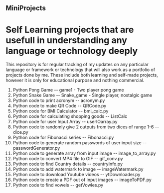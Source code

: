 ## MiniProjects
# Self Learning projects that are usefull in understanding any language or technology deeply

This repository is for regular tracking of my updates on any particular language or framework or technology that will also work as a portfolio of projects done by me. These include both learning and self-made projects, however it is only for educational purpose and nothing commercial.

1. Python Pong Game -- game1 - Two player pong game
2. Python Snake Game -- Snake_game - Single player, nostalgic game
3. Python code to print acronym -- acronym.py
4. Python code to make QR Code -- QRCode.py
5. Python code for BMI Calculator -- bmi_calc.py
6. Python code for calculating shopping goods -- ListCalc 
7. Python code for user Input Array -- userIOarray.py
8. Python code to randomly give 2 outputs from two dices of range 1-6 -- dice.py
9. Python code for Fibonacci series -- Fibonacci.py
10. Python code to generate random passwords of user input size -- passwordGenerator.py
11. Python code to generate array from input image -- image_to_array.py
12. Python code to convert MP4 file to GIF -- gif_conv.py
13. Python code to find Country details -- countryInfo.py
14. Python code to add watermark to image -- imageWatermark.py
15. Python code to download Youtube videos -- ytDownloader.py
16. Python code to create a PDF out of input images -- imageToPDF.py
17. Python code to find vowels -- getVowles.py
